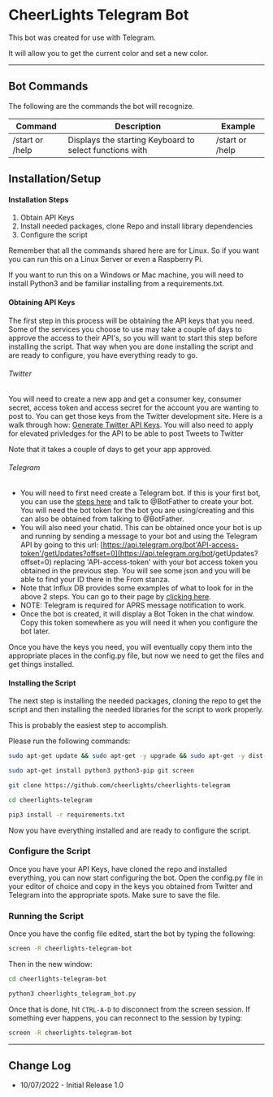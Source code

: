 # CheerLights Telegram Bot
This bot was created for use with Telegram.

It will allow you to get the current color and set a new color.

---

## Bot Commands

The following are the commands the bot will recognize.

| Command | Description | Example |
|---------|-------------|---------|
|/start or /help|Displays the starting Keyboard to select functions with|/start or /help|

## Installation/Setup

#### Installation Steps
1) Obtain API Keys
2) Install needed packages, clone Repo and install library dependencies
3) Configure the script

Remember that all the commands shared here are for Linux. So if you want you can run this on a Linux Server or even a Raspberry Pi.

If you want to run this on a Windows or Mac machine, you will need to install Python3 and be familiar installing from a requirements.txt.

#### Obtaining API Keys

The first step in this process will be obtaining the API keys that you need. Some of the services you choose to use may take a couple of days to approve the access to their API's, so you will want to start this step before installing the script. That way when you are done installing the script and are ready to configure, you have everything ready to go.

###### Twitter

You will need to create a new app and get a consumer key, consumer secret, access token and access secret for the account you are wanting to post to. You can get those keys from the Twitter development site. Here is a walk through how: [Generate Twitter API Keys](https://www.slickremix.com/docs/how-to-get-api-keys-and-tokens-for-twitter/). You will also need to apply for elevated privledges for the API to be able to post Tweets to Twitter

Note that it takes a couple of days to get your app approved.

###### Telegram

- You will need to first need create a Telegram bot. If this is your first bot, you can use the [steps here](https://core.telegram.org/bots#6-botfather) and talk to @BotFather to create your bot. You will need the bot token for the bot you are using/creating and this can also be obtained from talking to @BotFather.
- You will also need your chatid. This can be obtained once your bot is up and running by sending a message to your bot and using the Telegram API by going to this url: [https://api.telegram.org/bot'API-access-token'/getUpdates?offset=0](https://api.telegram.org/bot<API-access-token>/getUpdates?offset=0) replacing 'API-access-token' with your bot access token you obtained in the previous step. You will see some json and you will be able to find your ID there in the From stanza.
- Note that Influx DB provides some examples of what to look for in the above 2 steps. You can go to their page by [clicking here](https://docs.influxdata.com/kapacitor/v1.5/event_handlers/telegram/).
- NOTE: Telegram is required for APRS message notification to work.
- Once the bot is created, it will display a Bot Token in the chat window. Copy this token somewhere as you will need it when you configure the bot later.

Once you have the keys you need, you will eventually copy them into the appropriate places in the config.py file, but now we need to get the files and get things installed.


#### Installing the Script

The next step is installing the needed packages, cloning the repo to get the script and then installing the needed libraries for the script to work properly. 

This is probably the easiest step to accomplish.

Please run the following commands:

```bash
sudo apt-get update && sudo apt-get -y upgrade && sudo apt-get -y dist-upgrade

sudo apt-get install python3 python3-pip git screen

git clone https://github.com/cheerlights/cheerlights-telegram

cd cheerlights-telegram

pip3 install -r requirements.txt
```

Now you have everything installed and are ready to configure the script.

### Configure the Script
Once you have your API Keys, have cloned the repo and installed everything, you can now start configuring the bot. Open the config.py file in your editor of choice and copy in the keys you obtained from Twitter and Telegram into the appropriate spots. Make sure to save the file.


### Running the Script

Once you have the config file edited, start the bot by typing the following:

```bash
screen -R cheerlights-telegram-bot
```

Then in the new window:
```bash
cd cheerlights-telegram-bot

python3 cheerlights_telegram_bot.py
```

Once that is done, hit ```CTRL-A-D``` to disconnect from the screen session. If something ever happens, you can reconnect to the session by typing:

```bash
screen -R cheerlights-telegram-bot
```

---

## Change Log

- 10/07/2022 - Initial Release 1.0